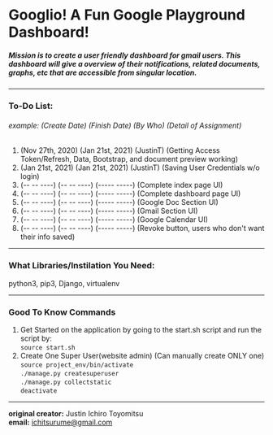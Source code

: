 # Googlio! A Fun Google Playground Dashboard!  

##### Mission is to create a user friendly dashboard for gmail users. This dashboard will give a overview of their notifications, related documents, graphs, etc that are accessible from singular location.

---
### To-Do List:
###### example: (Create Date) (Finish Date) (By Who) (Detail of Assignment)
1. (Nov 27th, 2020) (Jan 21st, 2021) (JustinT) (Getting Access Token/Refresh, Data, Bootstrap, and document preview working)
2. (Jan 21st, 2021) (Jan 21st, 2021) (JustinT) (Saving User Credentials w/o login)
3. (-- -- ----) (-- -- ----) (----- -----) (Complete index page UI)
4. (-- -- ----) (-- -- ----) (----- -----) (Complete dashboard page UI)
5. (-- -- ----) (-- -- ----) (----- -----) (Google Doc Section UI)
6. (-- -- ----) (-- -- ----) (----- -----) (Gmail Section UI)
7. (-- -- ----) (-- -- ----) (----- -----) (Google Calendar UI)
8. (-- -- ----) (-- -- ----) (----- -----) (Revoke button, users who don't want their info saved)
---

### What Libraries/Instilation You Need:
python3, pip3, Django, virtualenv

---

### Good To Know Commands
1. Get Started on the application by going to the start.sh script and run the script by:   
``` source start.sh ```
2. Create One Super User(website admin) (Can manually create ONLY one)   
```source project_env/bin/activate```   
``` ./manage.py createsuperuser ```   
``` ./manage.py collectstatic ```   
``` deactivate ```

---
**original creator:** Justin Ichiro Toyomitsu  
**email:** ichitsurume@gmail.com
